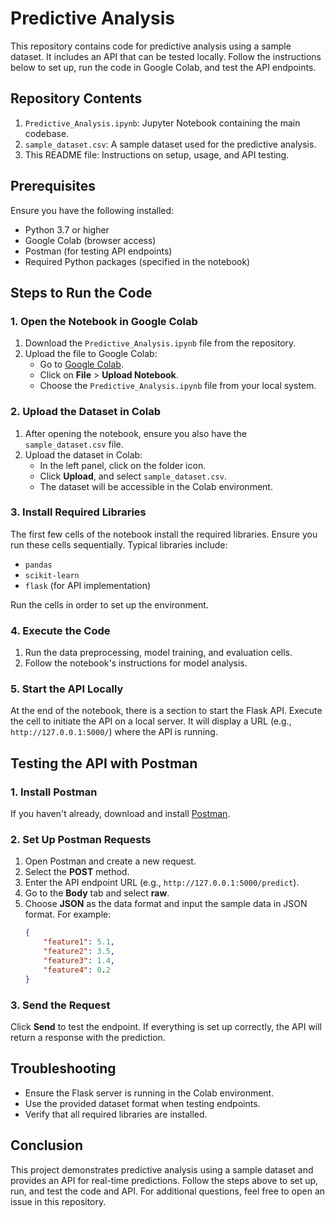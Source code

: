 # Predictive Analysis

This repository contains code for predictive analysis using a sample dataset. It includes an API that can be tested locally. Follow the instructions below to set up, run the code in Google Colab, and test the API endpoints.

## Repository Contents
1. `Predictive_Analysis.ipynb`: Jupyter Notebook containing the main codebase.
2. `sample_dataset.csv`: A sample dataset used for the predictive analysis.
3. This README file: Instructions on setup, usage, and API testing.

## Prerequisites
Ensure you have the following installed:
- Python 3.7 or higher
- Google Colab (browser access)
- Postman (for testing API endpoints)
- Required Python packages (specified in the notebook)

## Steps to Run the Code

### 1. Open the Notebook in Google Colab
1. Download the `Predictive_Analysis.ipynb` file from the repository.
2. Upload the file to Google Colab:
   - Go to [Google Colab](https://colab.research.google.com/).
   - Click on **File** > **Upload Notebook**.
   - Choose the `Predictive_Analysis.ipynb` file from your local system.

### 2. Upload the Dataset in Colab
1. After opening the notebook, ensure you also have the `sample_dataset.csv` file.
2. Upload the dataset in Colab:
   - In the left panel, click on the folder icon.
   - Click **Upload**, and select `sample_dataset.csv`.
   - The dataset will be accessible in the Colab environment.

### 3. Install Required Libraries
The first few cells of the notebook install the required libraries. Ensure you run these cells sequentially. Typical libraries include:
- `pandas`
- `scikit-learn`
- `flask` (for API implementation)

Run the cells in order to set up the environment.

### 4. Execute the Code
1. Run the data preprocessing, model training, and evaluation cells.
2. Follow the notebook's instructions for model analysis.

### 5. Start the API Locally
At the end of the notebook, there is a section to start the Flask API. Execute the cell to initiate the API on a local server. It will display a URL (e.g., `http://127.0.0.1:5000/`) where the API is running.

## Testing the API with Postman

### 1. Install Postman
If you haven't already, download and install [Postman](https://www.postman.com/downloads/).

### 2. Set Up Postman Requests
1. Open Postman and create a new request.
2. Select the **POST** method.
3. Enter the API endpoint URL (e.g., `http://127.0.0.1:5000/predict`).
4. Go to the **Body** tab and select **raw**.
5. Choose **JSON** as the data format and input the sample data in JSON format. For example:
   ```json
   {
       "feature1": 5.1,
       "feature2": 3.5,
       "feature3": 1.4,
       "feature4": 0.2
   }
   ```

### 3. Send the Request
Click **Send** to test the endpoint. If everything is set up correctly, the API will return a response with the prediction.

## Troubleshooting
- Ensure the Flask server is running in the Colab environment.
- Use the provided dataset format when testing endpoints.
- Verify that all required libraries are installed.

## Conclusion
This project demonstrates predictive analysis using a sample dataset and provides an API for real-time predictions. Follow the steps above to set up, run, and test the code and API. For additional questions, feel free to open an issue in this repository.

